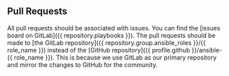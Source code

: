 ## Pull Requests

All pull requests should be associated with issues. You can find the [issues board on GitLab]({{ repository.playbooks }}). The pull requests should be made to [the GitLab repository]({{ repository.group.ansible_roles }}/{{ role_name }}) instead of the [GitHub repository]({{ profile.github }}/ansible-{{ role_name }}). This is because we use GitLab as our primary repository and mirror the changes to GitHub for the community.
